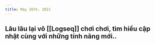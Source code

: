 ```yaml
---
title: May 26th, 2021
---
```


## Lâu lâu lại vô [[Logseq]] chơi chơi, tìm hiểu cập nhật cùng với những tính năng mới..
